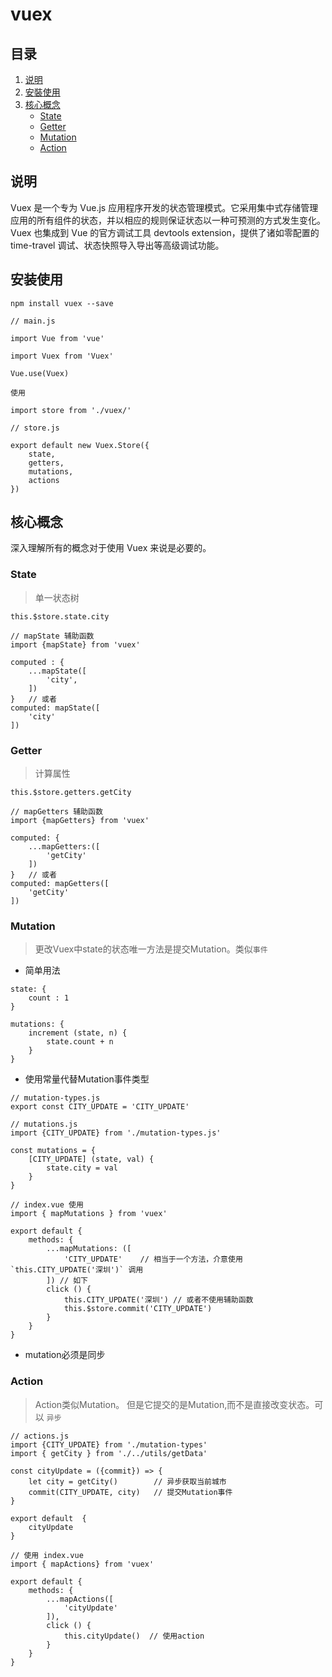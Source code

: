 # vuex

## 目录

1. [说明](#explain)
2. [安裝使用](#install)
3. [核心概念](#core)
    * [State](#State)
    * [Getter](#Getter)
    * [Mutation](#Mutation)
    * [Action](#Action)


<a name="explain"></a>
## 说明

Vuex 是一个专为 Vue.js 应用程序开发的状态管理模式。它采用集中式存储管理应用的所有组件的状态，并以相应的规则保证状态以一种可预测的方式发生变化。Vuex 也集成到 Vue 的官方调试工具 devtools extension，提供了诸如零配置的 time-travel 调试、状态快照导入导出等高级调试功能。


<a name="install"></a>
## 安装使用

```
npm install vuex --save

// main.js

import Vue from 'vue'

import Vuex from 'Vuex'

Vue.use(Vuex)

使用

import store from './vuex/'

// store.js

export default new Vuex.Store({
    state,
    getters,
    mutations,
    actions
})
```


<a name="core"></a>
## 核心概念
深入理解所有的概念对于使用 Vuex 来说是必要的。

<a name="State"></a>
### State

> 单一状态树

```
this.$store.state.city

// mapState 辅助函数
import {mapState} from 'vuex'

computed : {
    ...mapState([
        'city',
    ])
}   // 或者
computed: mapState([
    'city'
])

```

<a name="Getter"></a>
### Getter

> 计算属性

```
this.$store.getters.getCity

// mapGetters 辅助函数
import {mapGetters} from 'vuex'

computed: {
    ...mapGetters:([
        'getCity'
    ])
}   // 或者
computed: mapGetters([
    'getCity'
])
```

<a name="Mutation"></a>
### Mutation

> 更改Vuex中state的状态唯一方法是提交Mutation。类似`事件`

* 简单用法
```
state: {
    count : 1
}

mutations: {
    increment (state, n) {
        state.count + n
    }
}
```

* 使用常量代替Mutation事件类型

```
// mutation-types.js
export const CITY_UPDATE = 'CITY_UPDATE'

// mutations.js
import {CITY_UPDATE} from './mutation-types.js'

const mutations = {
    [CITY_UPDATE] (state, val) {
        state.city = val
    }
}

// index.vue 使用
import { mapMutations } from 'vuex'

export default {
    methods: {
        ...mapMutations: ([
            'CITY_UPDATE'    // 相当于一个方法，介意使用 `this.CITY_UPDATE('深圳')` 调用
        ]) // 如下
        click () {
            this.CITY_UPDATE('深圳') // 或者不使用辅助函数
            this.$store.commit('CITY_UPDATE')
        }
    }
}
```

* mutation必须是同步

<a name="Action"></a>
### Action

> Action类似Mutation。 但是它提交的是Mutation,而不是直接改变状态。可以 `异步`

```
// actions.js
import {CITY_UPDATE} from './mutation-types'
import { getCity } from './../utils/getData'

const cityUpdate = ({commit}) => {
    let city = getCity()        // 异步获取当前城市
    commit(CITY_UPDATE, city)   // 提交Mutation事件
}

export default  {
    cityUpdate
}

// 使用 index.vue 
import { mapActions} from 'vuex'

export default {
    methods: {
        ...mapActions([
            'cityUpdate'
        ]),
        click () {
            this.cityUpdate()  // 使用action
        }
    }
}
```
